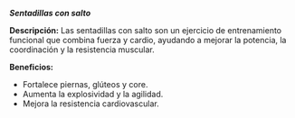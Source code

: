 ***Sentadillas con salto***

**Descripción:**
 Las sentadillas con salto son un ejercicio de entrenamiento funcional que combina fuerza y cardio, ayudando a mejorar la potencia, la coordinación y la resistencia muscular.

**Beneficios:**

- Fortalece piernas, glúteos y core.
- Aumenta la explosividad y la agilidad.
- Mejora la resistencia cardiovascular.